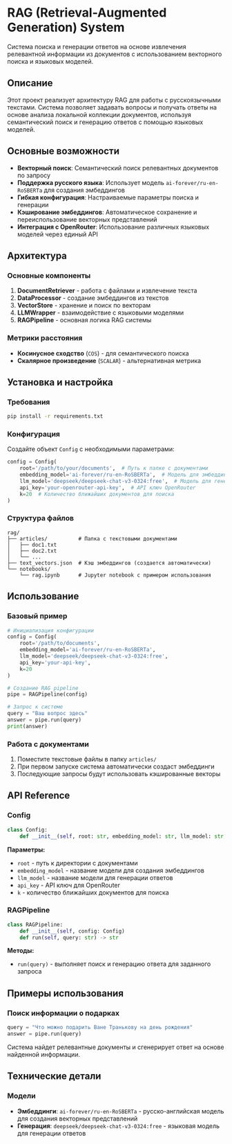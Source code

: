 # RAG (Retrieval-Augmented Generation) System

Система поиска и генерации ответов на основе извлечения релевантной информации из документов с использованием векторного поиска и языковых моделей.

## Описание

Этот проект реализует архитектуру RAG для работы с русскоязычными текстами. Система позволяет задавать вопросы и получать ответы на основе анализа локальной коллекции документов, используя семантический поиск и генерацию ответов с помощью языковых моделей.

## Основные возможности

- **Векторный поиск**: Семантический поиск релевантных документов по запросу
- **Поддержка русского языка**: Использует модель `ai-forever/ru-en-RoSBERTa` для создания эмбеддингов
- **Гибкая конфигурация**: Настраиваемые параметры поиска и генерации
- **Кэширование эмбеддингов**: Автоматическое сохранение и переиспользование векторных представлений
- **Интеграция с OpenRouter**: Использование различных языковых моделей через единый API

## Архитектура

### Основные компоненты

1. **DocumentRetriever** - работа с файлами и извлечение текста
2. **DataProcessor** - создание эмбеддингов из текстов
3. **VectorStore** - хранение и поиск по векторам
4. **LLMWrapper** - взаимодействие с языковыми моделями
5. **RAGPipeline** - основная логика RAG системы

### Метрики расстояния

- **Косинусное сходство** (`COS`) - для семантического поиска
- **Скалярное произведение** (`SCALAR`) - альтернативная метрика

## Установка и настройка

### Требования

```bash
pip install -r requirements.txt
```

### Конфигурация

Создайте объект `Config` с необходимыми параметрами:

```python
config = Config(
    root='/path/to/your/documents',  # Путь к папке с документами
    embedding_model='ai-forever/ru-en-RoSBERTa',  # Модель для эмбеддингов
    llm_model='deepseek/deepseek-chat-v3-0324:free',  # Модель для генерации
    api_key='your-openrouter-api-key',  # API ключ OpenRouter
    k=20  # Количество ближайших документов для поиска
)
```

### Структура файлов

```
rag/
├── articles/          # Папка с текстовыми документами
│   ├── doc1.txt
│   ├── doc2.txt
│   └── ...
├── text_vectors.json  # Кэш эмбеддингов (создается автоматически)
└── notebooks/
    └── rag.ipynb      # Jupyter notebook с примером использования
```

## Использование

### Базовый пример

```python
# Инициализация конфигурации
config = Config(
    root='/path/to/documents',
    embedding_model='ai-forever/ru-en-RoSBERTa',
    llm_model='deepseek/deepseek-chat-v3-0324:free',
    api_key='your-api-key',
    k=20
)

# Создание RAG pipeline
pipe = RAGPipeline(config)

# Запрос к системе
query = "Ваш вопрос здесь"
answer = pipe.run(query)
print(answer)
```

### Работа с документами

1. Поместите текстовые файлы в папку `articles/`
2. При первом запуске система автоматически создаст эмбеддинги
3. Последующие запросы будут использовать кэшированные векторы

## API Reference

### Config

```python
class Config:
    def __init__(self, root: str, embedding_model: str, llm_model: str, api_key: str, k: int)
```

**Параметры:**
- `root` - путь к директории с документами
- `embedding_model` - название модели для создания эмбеддингов
- `llm_model` - название модели для генерации ответов
- `api_key` - API ключ для OpenRouter
- `k` - количество ближайших документов для поиска

### RAGPipeline

```python
class RAGPipeline:
    def __init__(self, config: Config)
    def run(self, query: str) -> str
```

**Методы:**
- `run(query)` - выполняет поиск и генерацию ответа для заданного запроса

## Примеры использования

### Поиск информации о подарках

```python
query = "Что можно подарить Ване Транькову на день рождения"
answer = pipe.run(query)
```

Система найдет релевантные документы и сгенерирует ответ на основе найденной информации.

## Технические детали

### Модели

- **Эмбеддинги**: `ai-forever/ru-en-RoSBERTa` - русско-английская модель для создания векторных представлений
- **Генерация**: `deepseek/deepseek-chat-v3-0324:free` - языковая модель для генерации ответов

